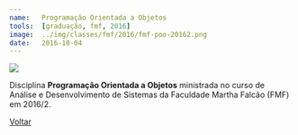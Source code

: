 ```yaml
---
name:  	Programação Orientada a Objetos
tools: 	[graduação, fmf, 2016]
image: 	../img/classes/fmf/2016/fmf-poo-20162.png
date: 	2016-10-04
---
```


![](../img/classes/fmf/2016/fmf-poo-20162.png)

Disciplina **Programação Orientada a Objetos** ministrada no curso de Análise e Desenvolvimento de Sistemas da Faculdade Martha Falcão (FMF) em 2016/2.


<p class="text-center">
	<a class="btn btn-outline-primary mt-1" href="{{ site.baseurl }}/classes/">Voltar</a>
</p>
